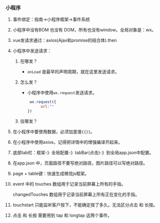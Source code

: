 ### 小程序

1. 事件绑定：指南→小程序框架→事件系统

2. 小程序中没有BOM 也没有 DOM，所有也没有window。全局对象是：wx。

3. vue发请求通过：axios(Ajax和promise的结合体).then

4. 小程序中发送请求：

   1. 在哪发？

      - `onLoad` 是最早的声明周期，就在这里发送请求。

   2. 怎么发？

      - 小程序中使用`wx.request`发送请求。

        ```js
         wx.request({
              url:""
        })
        ```

        

   3. 往哪发？

5. 在小程序中要使用数据，必须加差值`{{}}`。

6. 在小程序中使用axios，记得把详情中的增强编译开起来。

7. 底部tab栏：框架-》全局配置-》tabBar(点击)-》到全局app.json中配置。

8. 在app.json 中，页面路径不要写绝对路径，图片路径可以写绝对路径。

9. page + table键：快速生成微信js框架。

10. event 中的 touches 数组用于记录当前屏幕上所有的手指。

    changedTouches 数组用于记录当前屏幕上所有正在变化的手指。

11. touchstart 只能监听客户按下，不能确定按了多久。无法区分点击 和 长按。

12. 点击 和 长按 需要用到 tap 和 longtap 这两个事件。

